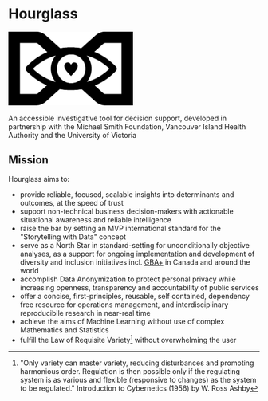 # Hourglass

<img src="hourglass.png" width="250">

An accessible investigative tool for decision support, developed in partnership with the Michael Smith Foundation, Vancouver Island Health Authority and the University of Victoria 

## Mission
Hourglass aims to:
* provide reliable, focused, scalable insights into determinants and outcomes, at the speed of trust
* support non-technical business decision-makers with actionable situational awareness and reliable intelligence 
* raise the bar by setting an MVP international standard for the "Storytelling with Data" concept  
* serve as a North Star in standard-setting for unconditionally objective analyses, as a support for ongoing implementation and development of diversity and inclusion initiatives incl. [GBA+](https://www2.gov.bc.ca/assets/gov/british-columbians-our-governments/services-policies-for-government/gender-equity/factsheet-gba.pdf) in Canada and around the world
* accomplish Data Anonymization to protect personal privacy while increasing openness, transparency and accountability of public services
* offer a concise, first-principles, reusable, self contained, dependency free resource for operations management, and interdisciplinary reproducibile research in near-real time
* achieve the aims of Machine Learning without use of complex Mathematics and Statistics
* fulfill the Law of Requisite Variety[^1] without overwhelming the user

[^1]: "Only variety can master variety, reducing disturbances and promoting harmonious order. Regulation is then possible only if the regulating system is as various and flexible (responsive to changes) as the system to be regulated." Introduction to Cybernetics (1956) by W. Ross Ashby
